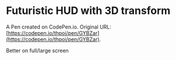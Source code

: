 # Futuristic HUD with 3D transform

A Pen created on CodePen.io. Original URL: [https://codepen.io/thpoi/pen/GYBZar](https://codepen.io/thpoi/pen/GYBZar).

Better on full/large screen
